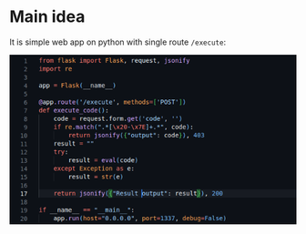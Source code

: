 # Main idea

It is simple web app on python with single route `/execute`:

![](../../attachments/Pasted%20image%2020240115133516.png)

